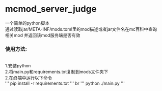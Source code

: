 # mcmod_server_judge
一个简单的python脚本</br>
通过读取jar/META-INF/mods.toml里的mod描述或者jar文件名在mc百科中查询相关mod 并返回该mod服务端是否有效</br>
<h3>使用方法:</h3></br>
1.安装python</br>
2.将main.py和requirements.txt复制到mods文件夹下</br>  
2.在终端中运行以下命令</br>  
'''
pip install -r requirements.txt
'''
</h3>br  
'''
python ./main.py
'''
